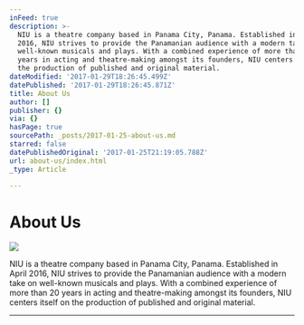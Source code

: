 ```yaml
---
inFeed: true
description: >-
  NIU is a theatre company based in Panama City, Panama. Established in April
  2016, NIU strives to provide the Panamanian audience with a modern take on
  well-known musicals and plays. With a combined experience of more than 20
  years in acting and theatre-making amongst its founders, NIU centers itself on
  the production of published and original material.
dateModified: '2017-01-29T18:26:45.499Z'
datePublished: '2017-01-29T18:26:45.871Z'
title: About Us
author: []
publisher: {}
via: {}
hasPage: true
sourcePath: _posts/2017-01-25-about-us.md
starred: false
datePublishedOriginal: '2017-01-25T21:19:05.788Z'
url: about-us/index.html
_type: Article

---
```

# About Us
![](https://the-grid-user-content.s3-us-west-2.amazonaws.com/ec794986-be8c-4685-af37-037d93f01100.png)

NIU is a theatre company based in Panama City, Panama. Established in April 2016, NIU strives to provide the Panamanian audience with a modern take on well-known musicals and plays. With a combined experience of more than 20 years in acting and theatre-making amongst its founders, NIU centers itself on the production of published and original material.

---
